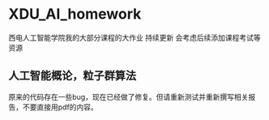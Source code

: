 # XDU_AI_homework
西电人工智能学院我的大部分课程的大作业
持续更新
会考虑后续添加课程考试等资源
## 人工智能概论，粒子群算法
原来的代码存在一些bug，现在已经做了修复。但请重新测试并重新撰写相关报告，不要直接用pdf的内容。